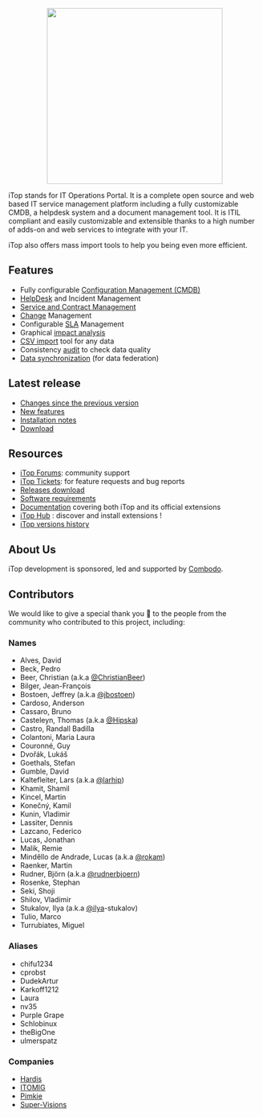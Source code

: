 <p align="center"><a href="https://www.combodo.com/itop-193" target="_blank">
    <img src="https://www.combodo.com/logos/logo-itop-baseline.svg" width=350>
</a></p>


iTop stands for IT Operations Portal. It is a complete open source and web based IT service management platform including a fully customizable CMDB, a helpdesk system and a document management tool. It is ITIL compliant and easily customizable and extensible thanks to a high number of adds-on and web services to integrate with your IT.

iTop also offers mass import tools to help you being even more efficient.

## Features
- Fully configurable [Configuration Management (CMDB)][10]
- [HelpDesk][11] and Incident Management
- [Service and Contract Management][12]
- [Change][13] Management
- Configurable [SLA][14] Management
- Graphical [impact analysis][15]
- [CSV import][16] tool for any data
- Consistency [audit][17] to check data quality
- [Data synchronization][18] (for data federation)


## Latest release

 - [Changes since the previous version][62]
 - [New features][63]
 - [Installation notes][64]
 - [Download][65]

[62]: https://www.itophub.io/wiki/page?id=latest:release:change_log
[63]: https://www.itophub.io/wiki/page?id=latest:release:start
[64]: https://www.itophub.io/wiki/page?id=latest:install:start
[65]: https://sourceforge.net/projects/itop/files/latest/download


## Resources

 - [iTop Forums][1]: community support
 - [iTop Tickets][2]: for feature requests and bug reports
 - [Releases download][3]
 - [Software requirements][4]
 - [Documentation][5] covering both iTop and its official extensions
 - [iTop Hub][6] : discover and install extensions !
 - [iTop versions history][7]


[1]: https://sourceforge.net/p/itop/discussion/
[2]: https://sourceforge.net/p/itop/tickets/
[3]: https://sourceforge.net/projects/itop/files/itop/
[4]: https://www.itophub.io/wiki/page?id=latest:install:upgrading_itop
[5]: https://www.itophub.io/wiki
[6]: https://store.itophub.io/en_US/
[7]: .doc/itop-version-history.md

[10]: https://www.itophub.io/wiki/page?id=latest%3Adatamodel%3Astart#configuration_management_cmdb
[11]: https://www.itophub.io/wiki/page?id=latest%3Adatamodel%3Astart#ticketing
[12]: https://www.itophub.io/wiki/page?id=latest%3Adatamodel%3Astart#service_management
[13]: https://www.itophub.io/wiki/page?id=latest%3Adatamodel%3Astart#change_management
[14]: https://www.itophub.io/wiki/page?id=latest%3Aimplementation%3Astart#service_level_agreements_and_targets
[15]: https://www.itophub.io/wiki/page?id=latest%3Auser%3Aactions#relations
[16]: https://www.itophub.io/wiki/page?id=latest%3Auser%3Abulk_modify#uploading_data
[17]: https://www.itophub.io/wiki/page?id=latest%3Aadmin%3Aaudit
[18]: https://www.itophub.io/wiki/page?id=latest%3Aadvancedtopics%3Adata_synchro_overview



## About Us

iTop development is sponsored, led and supported by [Combodo][0].

[0]: https://www.combodo.com


## Contributors

We would like to give a special thank you 🤗 to the people from the community who contributed to this project, including:

### Names

- Alves, David
- Beck, Pedro
- Beer, Christian (a.k.a [@ChristianBeer](https://www.github.com/ChristianBeer))
- Bilger, Jean-François
- Bostoen, Jeffrey (a.k.a [@jbostoen](https://www.github.com/jbostoen))
- Cardoso, Anderson
- Cassaro, Bruno
- Casteleyn, Thomas (a.k.a [@Hipska](https://www.github.com/Hipska))
- Castro, Randall Badilla
- Colantoni, Maria Laura
- Couronné, Guy
- Dvořák, Lukáš
- Goethals, Stefan
- Gumble, David
- Kaltefleiter, Lars (a.k.a [@larhip](https://www.github.com/larhip))
- Khamit, Shamil
- Kincel, Martin
- Konečný, Kamil
- Kunin, Vladimir
- Lassiter, Dennis
- Lazcano, Federico
- Lucas, Jonathan
- Malik, Remie
- Mindêllo de Andrade, Lucas (a.k.a [@rokam](https://www.github.com/rokam))
- Raenker, Martin
- Rudner, Björn (a.k.a [@rudnerbjoern](https://github.com/rudnerbjoern))
- Rosenke, Stephan
- Seki, Shoji
- Shilov, Vladimir
- Stukalov, Ilya (a.k.a [@ilya](https://www.github.com/ilya)-stukalov)
- Tulio, Marco
- Turrubiates, Miguel

### Aliases

- chifu1234
- cprobst
- DudekArtur
- Karkoff1212
- Laura
- nv35
- Purple Grape
- Schlobinux
- theBigOne
- ulmerspatz

### Companies

- [Hardis](https://www.hardis-group.com/)
- [ITOMIG](https://www.itomig.de/)
- [Pimkie](https://www.pimkie.com/)
- [Super-Visions](https://www.super-visions.com/)

